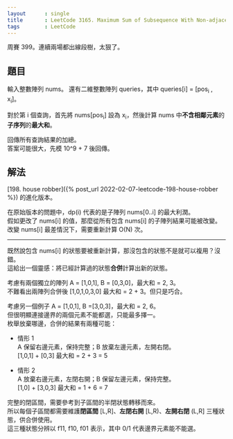 ```yaml
---
layout      : single
title       : LeetCode 3165. Maximum Sum of Subsequence With Non-adjacent Elements
tags        : LeetCode
---
```

周賽 399。連續兩場都出線段樹，太狠了。  

## 題目

輸入整數陣列 nums。
還有二維整數陣列 queries，其中 queries[i] = [pos<sub>i</sub> , x<sub>i</sub>]。  

對於第 i 個查詢，首先將 nums[pos<sub>i</sub>] 設為 x<sub>i</sub>，然後計算 nums 中**不含相鄰元素**的**子序列**的**最大和**。  

回傳所有查詢結果的加總。  
答案可能很大，先模 10^9 + 7 後回傳。  

## 解法

[198. house robber]({% post_url 2022-02-07-leetcode-198-house-robber %}) 的進化版本。  

在原始版本的問題中，dp(i) 代表的是子陣列 nums[0..i] 的最大利潤。  
假如更改了 nums[i] 的值，那麼從所有包含 nums[i] 的子陣列結果可能被改變。改變 nums[i] 最差情況下，需要重新計算 O(N) 次。  

---

既然說包含 nums[i] 的狀態要被重新計算，那沒包含的狀態不是就可以複用？沒錯。  
這給出一個靈感：將已經計算過的狀態**合併**計算出新的狀態。  

考慮有兩個獨立的陣列 A = [1,0,1], B = [0,3,0]，最大和 = 2, 3。  
不難看出兩陣列合併後 [1,0,1,0,3,0] 最大和 = 2 + 3。但只是巧合。  

考慮另一個例子 A = [1,0,1], B =[3,0,3]，最大和 = 2, 6。  
但很明顯連接邊界的兩個元素不能都選，只能最多擇一。  
枚舉放棄哪邊，合併的結果有兩種可能：  

- 情形 1  
    A 保留右邊元素，保持完整；B 放棄左邊元素，左開右閉。  
    [1,0,1] + [0,3] 最大和 = 2 + 3 = 5  

- 情形 2  
    A 放棄右邊元素，左閉右開；B 保留左邊元素，保持完整。  
    [1,0] + [3,0,3] 最大和 = 1 + 6 = 7  

完整的閉區間，需要參考到子區間的半閉狀態轉移而來。  
所以每個子區間都需要維護**閉區間** [L,R]、**左閉右開** [L,R)、**左開右閉** (L,R] 三種狀態，供合併使用。  
這三種狀態分辨以 f11, f10, f01 表示，其中 0/1 代表邊界元素能不能選。  
